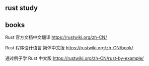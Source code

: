 rust study
---



books
----

Rust 官方文档中文翻译 https://rustwiki.org/zh-CN/ 

Rust 程序设计语言 简体中文版  https://rustwiki.org/zh-CN/book/

通过例子学 Rust 中文版 https://rustwiki.org/zh-CN/rust-by-example/